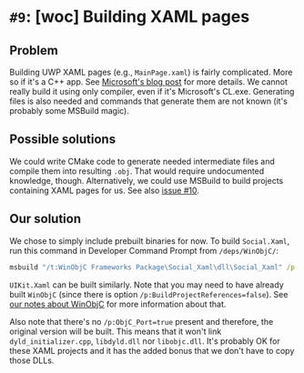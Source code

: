 # `#9`: [woc] Building XAML pages

## Problem

Building UWP XAML pages (e.g., `MainPage.xaml`) is fairly complicated. More so
if it's a C++ app. See
[Microsoft's blog post](https://blogs.msdn.microsoft.com/vcblog/2012/08/24/connecting-c-and-xaml/)
for more details. We cannot really build it using only compiler, even if it's
Microsoft's CL.exe. Generating files is also needed and commands that generate
them are not known (it's probably some MSBuild magic).

## Possible solutions

We could write CMake code to generate needed intermediate files and compile them
into resulting `.obj`. That would require undocumented knowledge, though.
Alternatively, we could use MSBuild to build projects containing XAML pages for
us. See also [issue #10](10.md).

## Our solution

We chose to simply include prebuilt binaries for now. To build `Social.Xaml`,
run this command in Developer Command Prompt from `/deps/WinObjC/`:

```cmd
msbuild "/t:WinObjC Frameworks Package\Social_Xaml\dll\Social_Xaml" /p:BuildProjectReferences=false /p:Configuration=Debug /p:Platform=x86 /v:m .\build\build.sln
```

`UIKit.Xaml` can be built similarly. Note that you may need to have already
built `WinObjC` (since there is option `/p:BuildProjectReferences=false`). See
[our notes about WinObjC](../winobjc.md) for more information about that.

Also note that there's no `/p:ObjC_Port=true` present and therefore, the
original version will be built. This means that it won't link
`dyld_initializer.cpp`, `libdyld.dll` nor `libobjc.dll`. It's probably OK for
these XAML projects and it has the added bonus that we don't have to copy those
DLLs.
